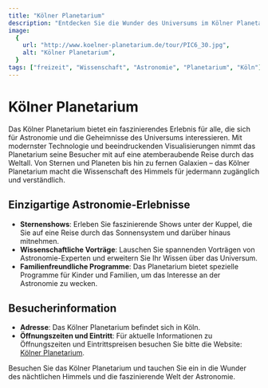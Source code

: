 ```yaml
---
title: "Kölner Planetarium"
description: "Entdecken Sie die Wunder des Universums im Kölner Planetarium"
image:
  {
    url: "http://www.koelner-planetarium.de/tour/PIC6_30.jpg",
    alt: "Kölner Planetarium",
  }
tags: ["freizeit", "Wissenschaft", "Astronomie", "Planetarium", "Köln"]
---
```


# Kölner Planetarium

Das Kölner Planetarium bietet ein faszinierendes Erlebnis für alle, die sich für Astronomie und die Geheimnisse des Universums interessieren. Mit modernster Technologie und beeindruckenden Visualisierungen nimmt das Planetarium seine Besucher mit auf eine atemberaubende Reise durch das Weltall. Von Sternen und Planeten bis hin zu fernen Galaxien – das Kölner Planetarium macht die Wissenschaft des Himmels für jedermann zugänglich und verständlich.

## Einzigartige Astronomie-Erlebnisse

- **Sternenshows**: Erleben Sie faszinierende Shows unter der Kuppel, die Sie auf eine Reise durch das Sonnensystem und darüber hinaus mitnehmen.
- **Wissenschaftliche Vorträge**: Lauschen Sie spannenden Vorträgen von Astronomie-Experten und erweitern Sie Ihr Wissen über das Universum.
- **Familienfreundliche Programme**: Das Planetarium bietet spezielle Programme für Kinder und Familien, um das Interesse an der Astronomie zu wecken.

## Besucherinformation

- **Adresse**: Das Kölner Planetarium befindet sich in Köln.
- **Öffnungszeiten und Eintritt**: Für aktuelle Informationen zu Öffnungszeiten und Eintrittspreisen besuchen Sie bitte die Website: [Kölner Planetarium](http://www.koelner-planetarium.de).

Besuchen Sie das Kölner Planetarium und tauchen Sie ein in die Wunder des nächtlichen Himmels und die faszinierende Welt der Astronomie.
